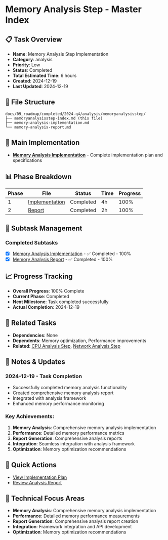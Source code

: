 # Memory Analysis Step - Master Index

## 📋 Task Overview
- **Name**: Memory Analysis Step Implementation
- **Category**: analysis
- **Priority**: Low
- **Status**: Completed
- **Total Estimated Time**: 6 hours
- **Created**: 2024-12-19
- **Last Updated**: 2024-12-19

## 📁 File Structure
```
docs/09_roadmap/completed/2024-q4/analysis/memoryanalysisstep/
├── memoryanalysisstep-index.md (this file)
├── memory-analysis-implementation.md
└── memory-analysis-report.md
```

## 🎯 Main Implementation
- **[Memory Analysis Implementation](./memory-analysis-implementation.md)** - Complete implementation plan and specifications

## 📊 Phase Breakdown
| Phase | File | Status | Time | Progress |
|-------|------|--------|------|----------|
| 1 | [Implementation](./memory-analysis-implementation.md) | Completed | 4h | 100% |
| 2 | [Report](./memory-analysis-report.md) | Completed | 2h | 100% |

## 🔄 Subtask Management
### Completed Subtasks
- [x] [Memory Analysis Implementation](./memory-analysis-implementation.md) - ✅ Completed - 100%
- [x] [Memory Analysis Report](./memory-analysis-report.md) - ✅ Completed - 100%

## 📈 Progress Tracking
- **Overall Progress**: 100% Complete
- **Current Phase**: Completed
- **Next Milestone**: Task completed successfully
- **Actual Completion**: 2024-12-19

## 🔗 Related Tasks
- **Dependencies**: None
- **Dependents**: Memory optimization, Performance improvements
- **Related**: [CPU Analysis Step](../cpuanalysisstep/), [Network Analysis Step](../networkanalysisstep/)

## 📝 Notes & Updates
### 2024-12-19 - Task Completion
- Successfully completed memory analysis functionality
- Created comprehensive memory analysis report
- Integrated with analysis framework
- Enhanced memory performance monitoring

### Key Achievements:
1. **Memory Analysis**: Comprehensive memory analysis implementation
2. **Performance**: Detailed memory performance metrics
3. **Report Generation**: Comprehensive analysis reports
4. **Integration**: Seamless integration with analysis framework
5. **Optimization**: Memory optimization recommendations

## 🚀 Quick Actions
- [View Implementation Plan](./memory-analysis-implementation.md)
- [Review Analysis Report](./memory-analysis-report.md)

## 🎯 Technical Focus Areas
- **Memory Analysis**: Comprehensive memory analysis implementation
- **Performance**: Detailed memory performance measurements
- **Report Generation**: Comprehensive analysis report creation
- **Integration**: Framework integration and API development
- **Optimization**: Memory optimization recommendations
